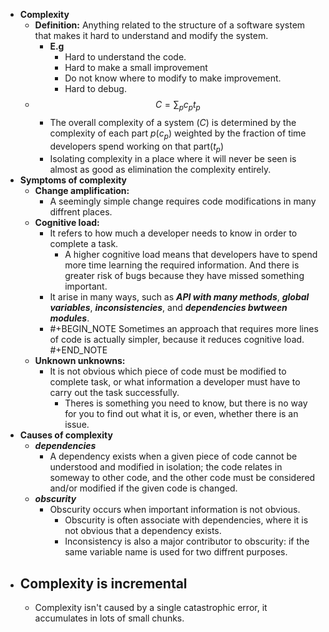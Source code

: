 - **Complexity**
	- **Definition:** Anything related to the structure of a software system that makes it hard to understand and modify the system.
		- **E.g**
			- Hard to understand the code.
			- Hard to make a small improvement
			- Do not know where to modify to make improvement.
			- Hard to debug.
	- $$C = \sum_p c_p t_p$$
		- The overall complexity of a system ($C$) is determined by the complexity of each part $p(c_p)$ weighted by the fraction of time developers spend working on that part($t_p$)
		- Isolating complexity in a place where it will never be seen is almost as good as elimination the complexity entirely.
- **Symptoms of complexity**
	- **Change amplification:**
		- A seemingly simple change requires code modifications in many diffrent places.
	- **Cognitive load:**
		- It refers to how much a developer needs to know in order to complete a task.
			- A higher cognitive load means that developers have to spend more time learning the required information. And there is greater risk of bugs because they have missed something important.
		- It arise in many ways, such as _**API with many methods**_, _**global variables**_, _**inconsistencies**_, and _**dependencies bwtween modules**_.
		- #+BEGIN_NOTE
		  Sometimes an approach that requires more lines of code is actually simpler, because it reduces cognitive load.
		  #+END_NOTE
	- **Unknown unknowns:**
		- It is not obvious which piece of code must be modified to complete task, or what information a developer must have to carry out the task successfully.
			- Theres is something you need to know, but there is no way for you to find out what it is, or even, whether there is an issue.
- **Causes of complexity**
	- **_dependencies_**
		- A dependency exists when a given piece of code cannot be understood and modified in isolation; the code relates in someway to other code, and the other code must be considered and/or modified if the given code is changed.
	- **_obscurity_**
		- Obscurity occurs when important information is not obvious.
			- Obscurity is often associate with dependencies, where it is not obvious that a dependency exists.
			- Inconsistency is also a major contributor to obscurity: if the same variable name is used for two diffrent purposes.
- ## **Complexity is incremental**
	- Complexity isn't caused by a single catastrophic error, it accumulates in lots of small chunks.